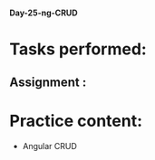 #### Day-25-ng-CRUD
# Tasks performed:

## Assignment :
<!-- No assignment for today -->


# Practice content:
- Angular CRUD
